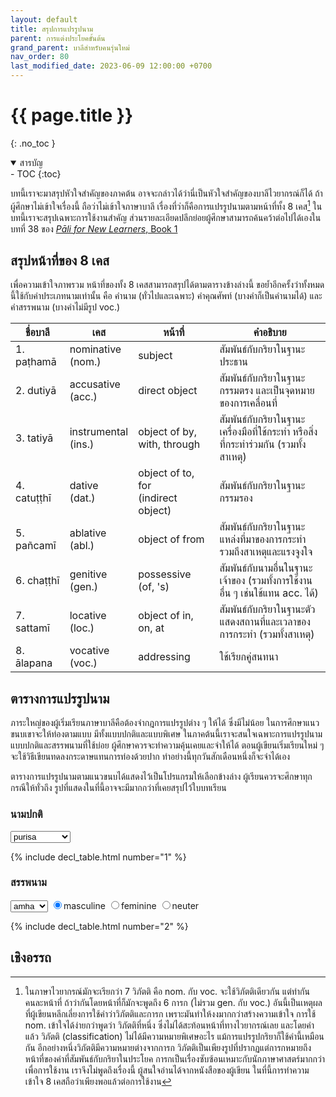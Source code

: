 ```yaml
---
layout: default
title: สรุปการแปรรูปนาม
parent: การแต่งประโยคขั้นต้น
grand_parent: บาลีสำหรับคนรุ่นใหม่
nav_order: 80
last_modified_date: 2023-06-09 12:00:00 +0700
---
```


# {{ page.title }}
{: .no_toc }

<details open markdown="block">
<summary>สารบัญ</summary>
- TOC
{:toc}
</details>

บทนี้เราจะมาสรุปหัวใจสำคัญของภาคต้น อาจจะกล่าวได้ว่านี่เป็นหัวใจสำคัญของบาลีไวยากรณ์ก็ได้ ถ้าผู้ศึกษาไม่เข้าใจเรื่องนี้ ถือว่าไม่เข้าใจภาษาบาลี เรื่องที่ว่าก็คือการแปรรูปนามตามหน้าที่ทั้ง 8 เคส[^vibhatti] ในบทนี้เราจะสรุปเฉพาะการใช้งานสำคัญ ส่วนรายละเอียดปลีกย่อยผู้ศึกษาสามารถค้นคว้าต่อไปได้เองในบทที่ 38 ของ [*Pāli for New Learners*, Book 1](https://bhaddacak.github.io/palicon)

[^vibhatti]: ในภาษาไวยากรณ์มักจะเรียกว่า 7 วิภัตติ คือ nom. กับ voc. จะใช้วิภัตติเดียวกัน แต่ทำกันคนละหน้าที่ ถ้าว่ากันโดยหน้าที่ก็มักจะพูดถึง 6 การก (ไม่รวม gen. กับ voc.) อันนี้เป็นเหตุผลที่ผู้เขียนหลีกเลี่ยงการใช้คำว่าวิภัตติและการก เพราะมันทำให้งงมากกว่าสร้างความเข้าใจ การใช้ nom. เข้าใจได้ง่ายกว่าพูดว่า วิภัตติที่หนึ่ง ซึ่งไม่ได้สะท้อนหน้าที่ทางไวยากรณ์เลย และโดยคำแล้ว วิภัตติ (classification) ไม่ได้มีความหมายพิเศษอะไร แม้การแปรรูปกริยาก็ใช้คำนี้เหมือนกัน อีกอย่างหนึ่งวิภัตติมีความหมายต่างจากการก วิภัตติเป็นเพียงรูปที่ปรากฏแต่การกหมายถึงหน้าที่ของคำที่สัมพันธ์กับกริยาในประโยค การกเป็นเรื่องซับซ้อนเหมาะกับนักภาษาศาสตร์มากกว่าเพื่อการใช้งาน เราจึงไม่พูดถึงเรื่องนี้ ผู้สนใจอ่านได้จากหนังสือของผู้เขียน ในที่นี้การทำความเข้าใจ 8 เคสถือว่าเพียงพอแล้วต่อการใช้งาน

## สรุปหน้าที่ของ 8 เคส

เพื่อความเข้าใจภาพรวม หน้าที่ของทั้ง 8 เคสสามารถสรุปได้ตามตารางข้างล่างนี้ ขอย้ำอีกครั้งว่าทั้งหมดนี้ใช้กับคำประเภทนามเท่านั้น คือ คำนาม (ทั่วไปและเฉพาะ) คำคุณศัพท์ (บางคำก็เป็นคำนามได้) และคำสรรพนาม (บางคำไม่มีรูป voc.)

| ชื่อบาลี |  เคส  | หน้าที่ | คำอธิบาย |
| --- | --- | --- | --- |
| 1. paṭhamā | nominative<br>(nom.) | subject | สัมพันธ์กับกริยาในฐานะประธาน |
| 2. dutiyā | accusative<br>(acc.) | direct object | สัมพันธ์กับกริยาในฐานะกรรมตรง และเป็นจุดหมายของการเคลื่อนที่ |
| 3. tatiyā | instrumental<br>(ins.) | object of by, with, through | สัมพันธ์กับกริยาในฐานะเครื่องมือที่ใช้กระทำ หรือสิ่งที่กระทำร่วมกัน (รวมทั้งสาเหตุ) |
| 4. catuṭṭhī | dative<br>(dat.) | object of to, for<br>(indirect object) | สัมพันธ์กับกริยาในฐานะกรรมรอง |
| 5. pañcamī | ablative<br>(abl.) | object of from | สัมพันธ์กับกริยาในฐานะแหล่งที่มาของการกระทำ รวมถึงสาเหตุและแรงจูงใจ |
| 6. chaṭṭhī | genitive<br>(gen.) | possessive<br>(of, 's) | สัมพันธ์กับนามอื่นในฐานะเจ้าของ (รวมทั้งการใช้งานอื่น ๆ เช่นใช้แทน acc. ได้) |
| 7. sattamī | locative<br>(loc.) | object of in, on, at | สัมพันธ์กับกริยาในฐานะตัวแสดงสถานที่และเวลาของการกระทำ (รวมทั้งสาเหตุ) |
| 8. ālapana | vocative<br>(voc.) | addressing | ใช้เรียกคู่สนทนา |

## ตารางการแปรรูปนาม

ภาระใหญ่ของผู้เริ่มเรียนภาษาบาลีคือต้องจำกฎการแปรรูปต่าง ๆ ให้ได้ ซึ่งมีไม่น้อย ในการศึกษาแนวขนบเขาจะให้ท่องตามแบบ มีทั้งแบบปกติและแบบพิเศษ ในภาคต้นนี้เราจะสนใจเฉพาะการแปรรูปนามแบบปกติและสรรพนามที่ใช้บ่อย ผู้ศึกษาควรจะทำความคุ้นเคยและจำให้ได้ ตอนผู้เขียนเริ่มเรียนใหม่ ๆ จะใช้วิธีเขียนทดลงกระดาษแทนการท่องด้วยปาก ทำอย่างนี้ทุกวันสักเดือนหนึ่งก็จะจำได้เอง

ตารางการแปรรูปนามตามแนวขนบได้แสดงไว้เป็นโปรแกรมให้เลือกข้างล่าง ผู้เรียนควรจะศึกษาทุกกรณีให้ทั่วถึง รูปที่แสดงในที่นี้อาจจะมีมากกว่าที่เคยสรุปไว้ใบบทเรียน

### นามปกติ

<div>
<select id="noun" class="fs-4" onChange="nounChange();">
	<optgroup label="m.">
		<option value="purisa;a,m">purisa</option>
		<option value="aggi;i,m">aggi</option>
		<option value="daṇḍī;ī,m">daṇḍī</option>
		<option value="bhikkhu;u,m">bhikkhu</option>
		<option value="sabbaññū;ū,m">sabbaññū</option>
	</optgroup>
	<optgroup label="f.">
		<option value="kaññā;ā,f">kaññā</option>
		<option value="ratti;i,f">ratti</option>
		<option value="itthī;ī,f">itthī</option>
		<option value="yāgu;u,f">yāgu</option>
		<option value="jambū;ū,f">jambū</option>
	</optgroup>
	<optgroup label="nt.">
		<option value="citta;a,n">citta</option>
		<option value="aṭṭhi;i,n">aṭṭhi</option>
		<option value="āyu;u,n">āyu</option>
	</optgroup>
</select>
<span id="gender"></span>
</div>

{% include decl_table.html number="1" %}

### สรรพนาม

<div>
<select id="pron" class="fs-4" onChange="pronChange();">
	<option value="amha">amha</option>
	<option value="tumha">tumha</option>
	<option value="ta">ta</option>
	<option value="eta">eta</option>
	<option value="ima">ima</option>
	<option value="amu">amu</option>
	<option value="kiṃ">kiṃ</option>
</select>
<span>
<input type="radio" id="gendm" name="gender-radio" value="m" onChange="pronChange();" checked><label for="gendm">masculine</label>
<input type="radio" id="gendf" name="gender-radio" value="f" onChange="pronChange();"><label for="gendf">feminine</label>
<input type="radio" id="gendn" name="gender-radio" value="n" onChange="pronChange();"><label for="gendn">neuter</label>
</span>
</div>

{% include decl_table.html number="2" %}

<script>
function nounChange() {
	const opt = document.getElementById("noun");
	const ind = opt.selectedIndex;
	updateDeclTableNoun(opt.options[ind].value);
}
function pronChange() {
	const opt = document.getElementById("pron");
	const ind = opt.selectedIndex;
	updateDeclTablePron(opt.options[ind].value);
}
function updateDeclTableNoun(input) {
	let termgen = input.split(";");
	let term = termgen[0];
	let group = termgen[1];
	let stem = term.slice(0, term.length-1);
	const tnumber = 1;
	for (let i = 0; i < case_abbr.length; i++) {
 		let cas = case_abbr[i];
		for (let g = 0; g < gender_abbr.length; g++) {
			let gen = gender_abbr[g];
			let elem = document.getElementById(cas+"_"+gen+tnumber);
			elem.innerHTML = getGenericDeclensionStr(stem, group, i, g);
		}
	}
	let genElm = document.getElementById("gender");
	let gender = group.split(",")[1];
	if (gender === "n")
		gender = "nt";
	genElm.innerHTML = " (" + gender + ".)";
}
function getPronGender() {
	let result = 'm';
	const elem = document.getElementById("gendm");
	const elef = document.getElementById("gendf");
	const elen = document.getElementById("gendn");
	if (elef.checked)
		result = 'f';
	else if (elen.checked)
		result = 'n';
	return result;
}
function updateDeclTablePron(term) {
	const selgen = getPronGender();
	const lastCh = term === "amu" ? 'u' : selgen === 'f' ? 'ā' : 'a';
	const group = term + ";" + lastCh + "," + selgen;
	const cutNum = term.endsWith("ṃ") ? 2 : 1;
	const stem = term.slice(0, term.length - cutNum);
	const tnumber = 2;
	for (let i = 0; i < case_abbr.length; i++) {
 		let cas = case_abbr[i];
		for (let g = 0; g < gender_abbr.length; g++) {
			const gen = gender_abbr[g];
			const elem = document.getElementById(cas+"_"+gen+tnumber);
			elem.innerHTML = getPronounDeclensionStr(stem, group, i, g);
		}
	}
}
updateDeclTableNoun("purisa;a,m");
updateDeclTablePron("amha");
</script>

## เชิงอรรถ
